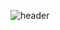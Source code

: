 ![header](https://capsule-render.vercel.app/api?type=waving&color=auto&height=200&section=header&text=Hi%20there&fontSize=90&animation=fadeIn&fontAlignY=38&desc=Welcome%20to%20my%20or%20basement&descAlignY=51&descAlign=62)

